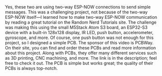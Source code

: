 Yes, these two are using two-way ESP-NOW connections to send simple messages. This was a challenging project, not because of the two-way ESP-NOW itself—I learned how to make two-way ESP-NOW communication by reading a great tutorial on the Random Nerd Tutorials site. The challenge was making this using the small M5Stack Atom S3 board, an ESP32-S3 device with a built-in 128x128 display, IR LED, push button, accelerometer, gyroscope, and more. Of course, one push button was not enough for this project, so I designed a simple PCB. The sponsor of this video is PCBWay. On their site, you can find and order these PCBs and read more information about this project. Along with PCBs, they offer many different services such as 3D printing, CNC machining, and more. The link is in the description; feel free to check it out. The PCB is simple but works great; the quality of their PCBs is always top-notch.
